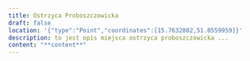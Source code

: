 ```yaml
---
title: Ostrzyca Proboszczowicka
draft: false
location: '{"type":"Point","coordinates":[15.7632802,51.0559959]}'
description: to jest opis miejsca ostrzyca proboszczowicka ...
content: "**c﻿ontent**"
---
```

